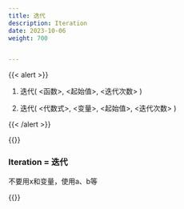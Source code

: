 ```yaml
---
title: 迭代
description: Iteration
date: 2023-10-06
weight: 700


---
```

{{< alert >}}

1. 迭代( <函数>, <起始值>, <迭代次数> )

2. 迭代( <代数式>, <变量>, <起始值>, <迭代次数> )



{{< /alert >}}

{{<alert>}}
### Iteration = 迭代

不要用x和变量，使用a、b等

{{</alert>}}






















